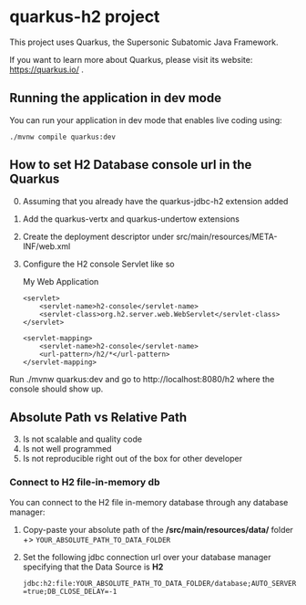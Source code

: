 # quarkus-h2 project

This project uses Quarkus, the Supersonic Subatomic Java Framework.

If you want to learn more about Quarkus, please visit its website: https://quarkus.io/ .

## Running the application in dev mode

You can run your application in dev mode that enables live coding using:
```shell script
./mvnw compile quarkus:dev
```

## How to set H2 Database console url in the Quarkus

0.	Assuming that you already have the quarkus-jdbc-h2 extension added
1.	Add the quarkus-vertx and quarkus-undertow extensions
2.	Create the deployment descriptor under src/main/resources/META-INF/web.xml
3.	Configure the H2 console Servlet like so

    <?xml version="1.0" encoding="UTF-8"?>
    <!DOCTYPE web-app
            PUBLIC "-//Sun Microsystems, Inc.//DTD Web Application 2.3//EN"
            "http://java.sun.com/dtd/web-app_2_3.dtd">
    
    <web-app>
        <display-name>My Web Application</display-name>
    
        <servlet>
            <servlet-name>h2-console</servlet-name>
            <servlet-class>org.h2.server.web.WebServlet</servlet-class>
        </servlet>
    
        <servlet-mapping>
            <servlet-name>h2-console</servlet-name>
            <url-pattern>/h2/*</url-pattern>
        </servlet-mapping>
    
    </web-app>

Run ./mvnw quarkus:dev and go to http://localhost:8080/h2 where the console should show up.

## Absolute Path vs Relative Path

3. Is not scalable and quality code
2. Is not well programmed
1. Is not reproducible right out of the box for other developer

### Connect to H2 file-in-memory db

You can connect to the H2 file in-memory database through any database manager:

1. Copy-paste your absolute path of the **/src/main/resources/data/** folder +> `YOUR_ABSOLUTE_PATH_TO_DATA_FOLDER`

2. Set the following jdbc connection url over your database manager specifying that the Data Source is **H2**

    `jdbc:h2:file:YOUR_ABSOLUTE_PATH_TO_DATA_FOLDER/database;AUTO_SERVER=true;DB_CLOSE_DELAY=-1`



